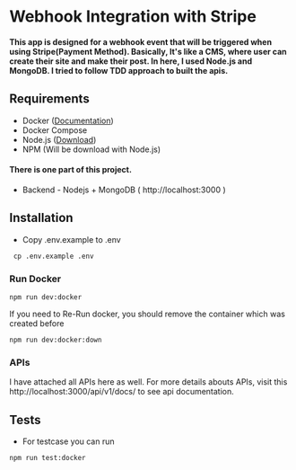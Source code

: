 # Webhook Integration with Stripe
#### This app is designed for a webhook event that will be triggered when using Stripe(Payment Method). Basically, It's like a CMS, where user can create their site and make their post. In here, I used Node.js and MongoDB. I tried to follow TDD approach to built the apis. 

## Requirements
 - Docker ([Documentation](https://www.docker.com/get-started/))
 - Docker Compose
 - Node.js ([Download](https://nodejs.org/en))
 - NPM (Will be download with Node.js)

 #### There is one part of this project.
  - Backend - Nodejs + MongoDB ( http://localhost:3000 )

## Installation
 - Copy .env.example to .env
  ```
   cp .env.example .env
  ``` 

### Run Docker
```
npm run dev:docker
```

If you need to Re-Run docker, you should remove the container which was created before
```
npm run dev:docker:down
```
### APIs
I have attached all APIs here as well. For more details abouts APIs, visit this http://localhost:3000/api/v1/docs/ to see api documentation.
## Tests
- For testcase you can run
```
npm run test:docker
```

